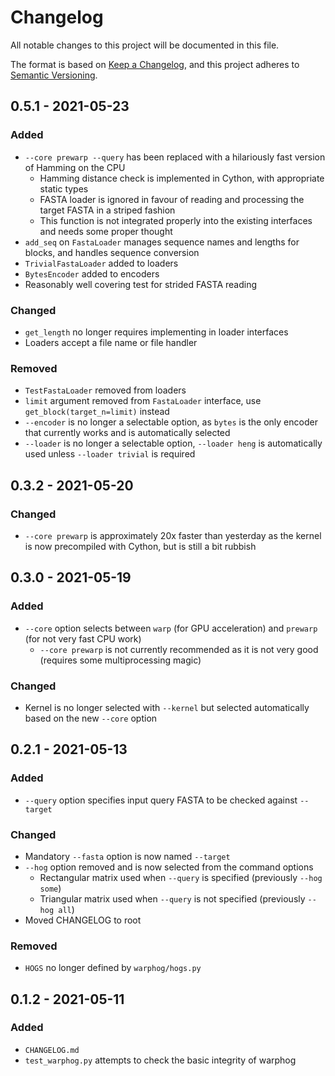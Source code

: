 # Changelog
All notable changes to this project will be documented in this file.

The format is based on [Keep a Changelog](https://keepachangelog.com/en/1.0.0/),
and this project adheres to [Semantic Versioning](https://semver.org/spec/v2.0.0.html).

## 0.5.1 - 2021-05-23
### Added
* `--core prewarp --query` has been replaced with a hilariously fast version of Hamming on the CPU
    * Hamming distance check is implemented in Cython, with appropriate static types
    * FASTA loader is ignored in favour of reading and processing the target FASTA in a striped fashion
    * This function is not integrated properly into the existing interfaces and needs some proper thought
* `add_seq` on `FastaLoader` manages sequence names and lengths for blocks, and handles sequence conversion
* `TrivialFastaLoader` added to loaders
* `BytesEncoder` added to encoders
* Reasonably well covering test for strided FASTA reading

### Changed
* `get_length` no longer requires implementing in loader interfaces
* Loaders accept a file name or file handler

### Removed
* `TestFastaLoader` removed from loaders
* `limit` argument removed from `FastaLoader` interface, use `get_block(target_n=limit)` instead
* `--encoder` is no longer a selectable option, as `bytes` is the only encoder that currently works and is automatically selected
* `--loader` is no longer a selectable option, `--loader heng` is automatically used unless `--loader trivial` is required


## 0.3.2 - 2021-05-20
### Changed
* `--core prewarp` is approximately 20x faster than yesterday as the kernel is now precompiled with Cython, but is still a bit rubbish

## 0.3.0 - 2021-05-19
### Added
* `--core` option selects between `warp` (for GPU acceleration) and `prewarp` (for not very fast CPU work)
    * `--core prewarp` is not currently recommended as it is not very good (requires some multiprocessing magic)

### Changed
* Kernel is no longer selected with `--kernel` but selected automatically based on the new `--core` option

## 0.2.1 - 2021-05-13
### Added
* `--query` option specifies input query FASTA to be checked against `--target`

### Changed
* Mandatory `--fasta` option is now named `--target`
* `--hog` option removed and is now selected from the command options
    * Rectangular matrix used when `--query` is specified (previously `--hog some`)
    * Triangular matrix used when `--query` is not specified (previously `--hog all`)
* Moved CHANGELOG to root

### Removed
* `HOGS` no longer defined by `warphog/hogs.py`

## 0.1.2 - 2021-05-11
### Added
* `CHANGELOG.md`
* `test_warphog.py` attempts to check the basic integrity of warphog
